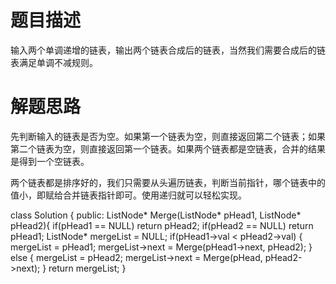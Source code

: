 # 题目描述

输入两个单调递增的链表，输出两个链表合成后的链表，当然我们需要合成后的链表满足单调不减规则。

# 解题思路

先判断输入的链表是否为空。如果第一个链表为空，则直接返回第二个链表；如果第二个链表为空，则直接返回第一个链表。如果两个链表都是空链表，合并的结果是得到一个空链表。

两个链表都是排序好的，我们只需要从头遍历链表，判断当前指针，哪个链表中的值小，即赋给合并链表指针即可。使用递归就可以轻松实现。

class Solution {
public:
    ListNode* Merge(ListNode* pHead1, ListNode* pHead2){
        if(pHead1 == NULL) return pHead2;
        if(pHead2 == NULL) return pHead1;
        ListNode* mergeList = NULL;
        if(pHead1->val < pHead2->val)
        {
            mergeList = pHead1;
            mergeList->next = Merge(pHead1->next, pHead2);
        }
        else
        {
            mergeList = pHead2;
            mergeList->next = Merge(pHead, pHead2->next);
        }
        return mergeList;
    }